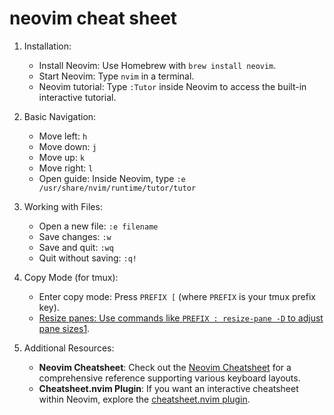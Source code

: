 # neovim cheat sheet

1.  Installation:

    -   Install Neovim: Use Homebrew with `brew install neovim`.
    -   Start Neovim: Type `nvim` in a terminal.
    -   Neovim tutorial: Type `:Tutor` inside Neovim to access the built-in interactive tutorial.
2.  Basic Navigation:

    -   Move left: `h`
    -   Move down: `j`
    -   Move up: `k`
    -   Move right: `l`
    -   Open guide: Inside Neovim, type `:e /usr/share/nvim/runtime/tutor/tutor`
3.  Working with Files:

    -   Open a new file: `:e filename`
    -   Save changes: `:w`
    -   Save and quit: `:wq`
    -   Quit without saving: `:q!`
4.  Copy Mode (for tmux):

    -   Enter copy mode: Press `PREFIX [` (where `PREFIX` is your tmux prefix key).
    -   [Resize panes: Use commands like `PREFIX : resize-pane -D` to adjust pane sizes](https://github.com/mattmc3/neovim-cheatsheet)[1](https://github.com/mattmc3/neovim-cheatsheet).
5.  Additional Resources:

    -   **Neovim Cheatsheet**: Check out the [Neovim Cheatsheet](https://github.com/mattmc3/neovim-cheatsheet) for a comprehensive reference supporting various keyboard layouts.
    -   **Cheatsheet.nvim Plugin**: If you want an interactive cheatsheet within Neovim, explore the [cheatsheet.nvim plugin](https://github.com/sudormrfbin/cheatsheet.nvim).
